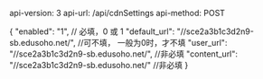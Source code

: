 api-version: 3
api-url: /api/cdnSettings
api-method: POST

{
    "enabled": "1",    // 必填，0 或 1
    "default_url": "//sce2a3b1c3d2n9-sb.edusoho.net/",  //可不填， 一般为0时，才不填
    "user_url": "//sce2a3b1c3d2n9-sb.edusoho.net/",     //非必填
    "content_url": "//sce2a3b1c3d2n9-sb.edusoho.net/"   //非必填
}